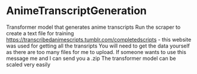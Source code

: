 # AnimeTranscriptGeneration
Transformer model that generates anime transcripts
Run the scraper to create a text file for training
https://transcribedanimescripts.tumblr.com/completedscripts - this website was used for getting all the transripts
You will need to get the data yourself as there are too many files for me to upload. If someone wants to use this message me and I can send you a .zip
The transformer model can be scaled very easily
